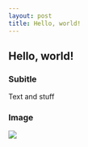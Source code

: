 ```yaml
---
layout: post
title: Hello, world!
---
```


## Hello, world!

### Subitle

Text and stuff

### Image

![](https://orig00.deviantart.net/63c4/f/2016/132/f/6/shibainudoge_by_mtsugarr-da28u6r.png)
